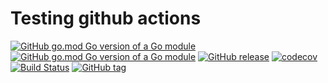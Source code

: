 # Testing github actions


[![GitHub go.mod Go version of a Go module](https://img.shields.io/github/go-mod/go-version/fakovacic/test-actions.svg)](https://github.com/fakovacic/test-actions)
[![GitHub go.mod Go version of a Go module](https://img.shields.io/github/fakovacic/test-actions)](https://github.com/fakovacic/test-actions)
[![GitHub release](https://img.shields.io/github/release/github/fakovacic/test-actions.js.svg)](https://github.com/fakovacic/test-actions)
[![codecov](https://codecov.io/gh/github/fakovacic/test-actions/branch/master/graph/badge.svg)](https://github.com/fakovacic/test-actions)
[![Build Status](https://cloud.drone.io/api/badges/github/fakovacic/test-actions/status.svg)](https://github.com/fakovacic/test-actions)
[![GitHub tag](https://img.shields.io/github/tag/github/fakovacic/test-actions.js.svg)](https://github.com/fakovacic/test-actions)


